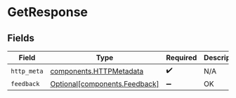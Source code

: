 # GetResponse


## Fields

| Field                                                                | Type                                                                 | Required                                                             | Description                                                          |
| -------------------------------------------------------------------- | -------------------------------------------------------------------- | -------------------------------------------------------------------- | -------------------------------------------------------------------- |
| `http_meta`                                                          | [components.HTTPMetadata](../../models/components/httpmetadata.md)   | :heavy_check_mark:                                                   | N/A                                                                  |
| `feedback`                                                           | [Optional[components.Feedback]](../../models/components/feedback.md) | :heavy_minus_sign:                                                   | OK                                                                   |